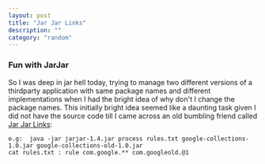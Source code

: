 ```yaml
---
layout: post
title: "Jar Jar Links"
description: ""
category: "random"
---
```


### Fun with JarJar

So I was deep in jar hell today, trying to manage two different versions of a thirdparty application with same package names and different implementations when I had the bright idea of why don't I change the package names. This initially bright idea seemed like a daunting task given I did not have the source code till I came across an old bumbling friend called <a href="https://code.google.com/p/jarjar/"> Jar Jar Links</a>:

>
	e.g:  java -jar jarjar-1.4.jar process rules.txt google-collections-1.0.jar google-collections-old-1.0.jar
	cat rules.txt : rule com.google.** com.googleold.@1
